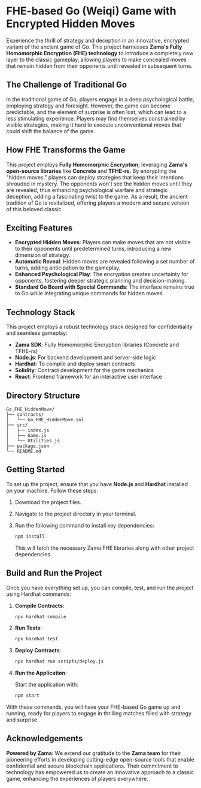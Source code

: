 # FHE-based Go (Weiqi) Game with Encrypted Hidden Moves

Experience the thrill of strategy and deception in an innovative, encrypted variant of the ancient game of Go. This project harnesses **Zama's Fully Homomorphic Encryption (FHE) technology** to introduce a completely new layer to the classic gameplay, allowing players to make concealed moves that remain hidden from their opponents until revealed in subsequent turns.

## The Challenge of Traditional Go

In the traditional game of Go, players engage in a deep psychological battle, employing strategy and foresight. However, the game can become predictable, and the element of surprise is often lost, which can lead to a less stimulating experience. Players may find themselves constrained by visible strategies, making it hard to execute unconventional moves that could shift the balance of the game.

## How FHE Transforms the Game

This project employs **Fully Homomorphic Encryption**, leveraging **Zama's open-source libraries** like **Concrete** and **TFHE-rs**. By encrypting the "hidden moves," players can deploy strategies that keep their intentions shrouded in mystery. The opponents won't see the hidden moves until they are revealed, thus enhancing psychological warfare and strategic deception, adding a fascinating twist to the game. As a result, the ancient tradition of Go is revitalized, offering players a modern and secure version of this beloved classic.

## Exciting Features

- **Encrypted Hidden Moves**: Players can make moves that are not visible to their opponents until predetermined turns, introducing a new dimension of strategy.
- **Automatic Reveal**: Hidden moves are revealed following a set number of turns, adding anticipation to the gameplay.
- **Enhanced Psychological Play**: The encryption creates uncertainty for opponents, fostering deeper strategic planning and decision-making.
- **Standard Go Board with Special Commands**: The interface remains true to Go while integrating unique commands for hidden moves.

## Technology Stack

This project employs a robust technology stack designed for confidentiality and seamless gameplay:

- **Zama SDK**: Fully Homomorphic Encryption libraries (Concrete and TFHE-rs)
- **Node.js**: For backend development and server-side logic
- **Hardhat**: To compile and deploy smart contracts
- **Solidity**: Contract development for the game mechanics
- **React**: Frontend framework for an interactive user interface

## Directory Structure

```
Go_FHE_HiddenMove/
├── contracts/
│   └── Go_FHE_HiddenMove.sol
├── src/
│   ├── index.js
│   ├── Game.js
│   └── Utilities.js
├── package.json
└── README.md
```

## Getting Started

To set up the project, ensure that you have **Node.js** and **Hardhat** installed on your machine. Follow these steps:

1. Download the project files.
2. Navigate to the project directory in your terminal.
3. Run the following command to install key dependencies:

   ```bash
   npm install
   ```

   This will fetch the necessary Zama FHE libraries along with other project dependencies.

## Build and Run the Project

Once you have everything set up, you can compile, test, and run the project using Hardhat commands:

1. **Compile Contracts**:

   ```bash
   npx hardhat compile
   ```

2. **Run Tests**:

   ```bash
   npx hardhat test
   ```

3. **Deploy Contracts**:

   ```bash
   npx hardhat run scripts/deploy.js
   ```

4. **Run the Application**: 

   Start the application with:

   ```bash
   npm start
   ```

With these commands, you will have your FHE-based Go game up and running, ready for players to engage in thrilling matches filled with strategy and surprise.

## Acknowledgements

**Powered by Zama**: We extend our gratitude to the **Zama team** for their pioneering efforts in developing cutting-edge open-source tools that enable confidential and secure blockchain applications. Their commitment to technology has empowered us to create an innovative approach to a classic game, enhancing the experiences of players everywhere.
